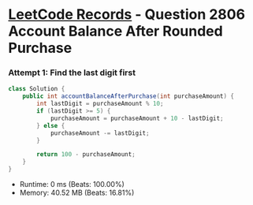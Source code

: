 # [LeetCode Records](../../README.md) - Question 2806 Account Balance After Rounded Purchase

### Attempt 1: Find the last digit first
```java
class Solution {
    public int accountBalanceAfterPurchase(int purchaseAmount) {
        int lastDigit = purchaseAmount % 10;
        if (lastDigit >= 5) {
            purchaseAmount = purchaseAmount + 10 - lastDigit;
        } else {
            purchaseAmount -= lastDigit;
        }

        return 100 - purchaseAmount;
    }
}
```
- Runtime: 0 ms (Beats: 100.00%)
- Memory: 40.52 MB (Beats: 16.81%)

<br>

